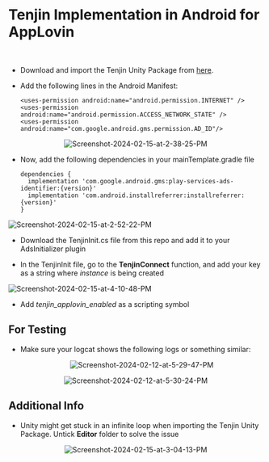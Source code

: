 
# Tenjin Implementation in Android for AppLovin
<br/>

- Download and import the Tenjin Unity Package from [here](https://github.com/tenjin/tenjin-unity-sdk/releases). <br/> 
- Add the following lines in the Android Manifest: <br/>

  ```
  <uses-permission android:name="android.permission.INTERNET" /> 
  <uses-permission android:name="android.permission.ACCESS_NETWORK_STATE" />
  <uses-permission android:name="com.google.android.gms.permission.AD_ID"/>
  ```
<p align="center">
<img src="https://i.ibb.co/MRLXQvb/Screenshot-2024-02-15-at-2-38-25-PM.png" alt="Screenshot-2024-02-15-at-2-38-25-PM" border="0">
</p>

- Now, add the following dependencies in your mainTemplate.gradle file

  ```
  dependencies {
    implementation 'com.google.android.gms:play-services-ads-identifier:{version}'
    implementation 'com.android.installreferrer:installreferrer:{version}'
  }
  ```
  <p align="center">
<img src="https://i.ibb.co/MRY7Bf7/Screenshot-2024-02-15-at-2-52-22-PM.png" alt="Screenshot-2024-02-15-at-2-52-22-PM" border="0">
</p> 

- Download the TenjinInit.cs file from this repo and add it to your AdsInitializer plugin <br/>

- In the TenjinInit file, go to the **TenjinConnect** function, and add your key as a string where *instance* is being created <br/>

   <p align="center">
<img src="https://i.ibb.co/7b0nkC6/Screenshot-2024-02-15-at-4-10-48-PM.png" alt="Screenshot-2024-02-15-at-4-10-48-PM" border="0">
</p> 


- Add *tenjin_applovin_enabled* as a scripting symbol


## For Testing
- Make sure your logcat shows the following logs or something similar:


  <p align="center">
    <img src="https://i.ibb.co/ZN9Qqw3/Screenshot-2024-02-12-at-5-29-47-PM.png" alt="Screenshot-2024-02-12-at-5-29-47-PM" border="0">
</p> 

<p align="center">
<img src="https://i.ibb.co/j5h87YF/Screenshot-2024-02-12-at-5-30-24-PM.png" alt="Screenshot-2024-02-12-at-5-30-24-PM" border="0">
</p> 



## Additional Info

- Unity might get stuck in an infinite loop when importing the Tenjin Unity Package. Untick **Editor** folder to solve the issue

 <p align="center">
<img src="https://i.ibb.co/KFKJ5w9/Screenshot-2024-02-15-at-3-04-13-PM.png" alt="Screenshot-2024-02-15-at-3-04-13-PM" border="0">
</p> 


